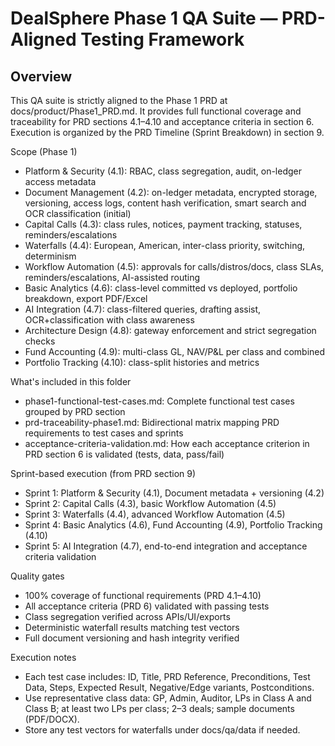 DealSphere Phase 1 QA Suite — PRD-Aligned Testing Framework
==========================================================

Overview
--------
This QA suite is strictly aligned to the Phase 1 PRD at docs/product/Phase1_PRD.md.
It provides full functional coverage and traceability for PRD sections 4.1–4.10 and acceptance criteria in section 6.
Execution is organized by the PRD Timeline (Sprint Breakdown) in section 9.

Scope (Phase 1)
- Platform & Security (4.1): RBAC, class segregation, audit, on-ledger access metadata
- Document Management (4.2): on-ledger metadata, encrypted storage, versioning, access logs, content hash verification, smart search and OCR classification (initial)
- Capital Calls (4.3): class rules, notices, payment tracking, statuses, reminders/escalations
- Waterfalls (4.4): European, American, inter-class priority, switching, determinism
- Workflow Automation (4.5): approvals for calls/distros/docs, class SLAs, reminders/escalations, AI-assisted routing
- Basic Analytics (4.6): class-level committed vs deployed, portfolio breakdown, export PDF/Excel
- AI Integration (4.7): class-filtered queries, drafting assist, OCR+classification with class awareness
- Architecture Design (4.8): gateway enforcement and strict segregation checks
- Fund Accounting (4.9): multi-class GL, NAV/P&L per class and combined
- Portfolio Tracking (4.10): class-split histories and metrics

What's included in this folder
- phase1-functional-test-cases.md: Complete functional test cases grouped by PRD section
- prd-traceability-phase1.md: Bidirectional matrix mapping PRD requirements to test cases and sprints
- acceptance-criteria-validation.md: How each acceptance criterion in PRD section 6 is validated (tests, data, pass/fail)

Sprint-based execution (from PRD section 9)
- Sprint 1: Platform & Security (4.1), Document metadata + versioning (4.2)
- Sprint 2: Capital Calls (4.3), basic Workflow Automation (4.5)
- Sprint 3: Waterfalls (4.4), advanced Workflow Automation (4.5)
- Sprint 4: Basic Analytics (4.6), Fund Accounting (4.9), Portfolio Tracking (4.10)
- Sprint 5: AI Integration (4.7), end-to-end integration and acceptance criteria validation

Quality gates
- 100% coverage of functional requirements (PRD 4.1–4.10)
- All acceptance criteria (PRD 6) validated with passing tests
- Class segregation verified across APIs/UI/exports
- Deterministic waterfall results matching test vectors
- Full document versioning and hash integrity verified

Execution notes
- Each test case includes: ID, Title, PRD Reference, Preconditions, Test Data, Steps, Expected Result, Negative/Edge variants, Postconditions.
- Use representative class data: GP, Admin, Auditor, LPs in Class A and Class B; at least two LPs per class; 2–3 deals; sample documents (PDF/DOCX).
- Store any test vectors for waterfalls under docs/qa/data if needed.
